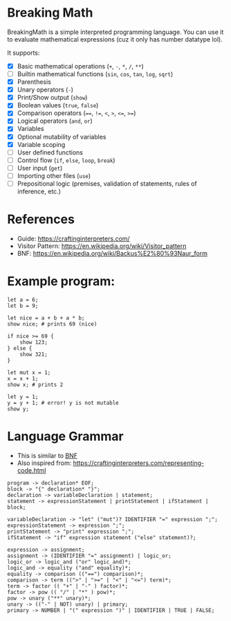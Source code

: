 # Breaking Math

BreakingMath is a simple interpreted programming language.
You can use it to evaluate mathematical expressions (cuz it only has number datatype lol).

It supports:
- [x] Basic mathematical operations (`+`, `-`, `*`, `/`, `**`)
- [ ] Builtin mathematical functions (`sin`, `cos`, `tan`, `log`, `sqrt`)
- [x] Parenthesis
- [x] Unary operators (`-`)
- [x] Print/Show output (`show`)
- [x] Boolean values (`true`, `false`)
- [x] Comparison operators (`==`, `!=`, `<`, `>`, `<=`, `>=`)
- [x] Logical operators (`and`, `or`)
- [x] Variables 
- [x] Optional mutability of variables
- [x] Variable scoping
- [ ] User defined functions 
- [ ] Control flow (`if`, `else`, `loop`, `break`)
- [ ] User input (`get`)
- [ ] Importing other files (`use`)
- [ ] Prepositional logic (premises, validation of statements, rules of inference, etc.)

# References

- Guide: https://craftinginterpreters.com/
- Visitor Pattern: https://en.wikipedia.org/wiki/Visitor_pattern
- BNF: https://en.wikipedia.org/wiki/Backus%E2%80%93Naur_form

# Example program:

```
let a = 6;
let b = 9;

let nice = a + b + a * b;
show nice; # prints 69 (nice)

if nice >= 69 {
    show 123;
} else {
    show 321;
}

let mut x = 1;
x = x + 1;
show x; # prints 2

let y = 1;
y = y + 1; # error! y is not mutable
show y;
```

# Language Grammar

- This is similar to [BNF](https://en.wikipedia.org/wiki/Backus%E2%80%93Naur_form)
- Also inspired from: https://craftinginterpreters.com/representing-code.html

```text
program -> declaration* EOF;
block -> "{" declaration* "}";
declaration -> variableDeclaration | statement;
statement -> expressionStatement | printStatement | ifStatement | block;

variableDeclaration -> "let" ("mut")? IDENTIFIER "=" expression ";";
expressionStatement -> expression ";";
printStatement -> "print" expression ";";
ifStatement -> "if" expression statement ("else" statement)?;

expression -> assignment;
assignment -> (IDENTIFIER "=" assignment) | logic_or;
logic_or -> logic_and ("or" logic_and)*;
logic_and -> equality ("and" equality)*;
equality -> comparison (("==") comparison)*;
comparison -> term ((">" | ">=" | "<" | "<=") term)*;
term -> factor (( "+" | "-" ) factor)*;
factor -> pow (( "/" | "*" ) pow)*;
pow -> unary ("**" unary)*;
unary -> (("-" | NOT) unary) | primary;
primary -> NUMBER | "(" expression ")" | IDENTIFIER | TRUE | FALSE;
```